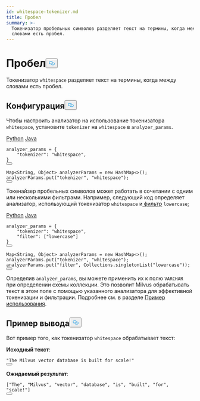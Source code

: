```yaml
---
id: whitespace-tokenizer.md
title: Пробел
summary: >-
  Токенизатор пробельных символов разделяет текст на термины, когда между
  словами есть пробел.
---
```

<h1 id="Whitespace" class="common-anchor-header">Пробел<button data-href="#Whitespace" class="anchor-icon" translate="no">
      <svg translate="no"
        aria-hidden="true"
        focusable="false"
        height="20"
        version="1.1"
        viewBox="0 0 16 16"
        width="16"
      >
        <path
          fill="#0092E4"
          fill-rule="evenodd"
          d="M4 9h1v1H4c-1.5 0-3-1.69-3-3.5S2.55 3 4 3h4c1.45 0 3 1.69 3 3.5 0 1.41-.91 2.72-2 3.25V8.59c.58-.45 1-1.27 1-2.09C10 5.22 8.98 4 8 4H4c-.98 0-2 1.22-2 2.5S3 9 4 9zm9-3h-1v1h1c1 0 2 1.22 2 2.5S13.98 12 13 12H9c-.98 0-2-1.22-2-2.5 0-.83.42-1.64 1-2.09V6.25c-1.09.53-2 1.84-2 3.25C6 11.31 7.55 13 9 13h4c1.45 0 3-1.69 3-3.5S14.5 6 13 6z"
        ></path>
      </svg>
    </button></h1><p>Токенизатор <code translate="no">whitespace</code> разделяет текст на термины, когда между словами есть пробел.</p>
<h2 id="Configuration" class="common-anchor-header">Конфигурация<button data-href="#Configuration" class="anchor-icon" translate="no">
      <svg translate="no"
        aria-hidden="true"
        focusable="false"
        height="20"
        version="1.1"
        viewBox="0 0 16 16"
        width="16"
      >
        <path
          fill="#0092E4"
          fill-rule="evenodd"
          d="M4 9h1v1H4c-1.5 0-3-1.69-3-3.5S2.55 3 4 3h4c1.45 0 3 1.69 3 3.5 0 1.41-.91 2.72-2 3.25V8.59c.58-.45 1-1.27 1-2.09C10 5.22 8.98 4 8 4H4c-.98 0-2 1.22-2 2.5S3 9 4 9zm9-3h-1v1h1c1 0 2 1.22 2 2.5S13.98 12 13 12H9c-.98 0-2-1.22-2-2.5 0-.83.42-1.64 1-2.09V6.25c-1.09.53-2 1.84-2 3.25C6 11.31 7.55 13 9 13h4c1.45 0 3-1.69 3-3.5S14.5 6 13 6z"
        ></path>
      </svg>
    </button></h2><p>Чтобы настроить анализатор на использование токенизатора <code translate="no">whitespace</code>, установите <code translate="no">tokenizer</code> на <code translate="no">whitespace</code> в <code translate="no">analyzer_params</code>.</p>
<div class="multipleCode">
   <a href="#python">Python</a> <a href="#java">Java</a></div>
<pre><code translate="no" class="language-python">analyzer_params = {
    <span class="hljs-string">&quot;tokenizer&quot;</span>: <span class="hljs-string">&quot;whitespace&quot;</span>,
}
<button class="copy-code-btn"></button></code></pre>
<pre><code translate="no" class="language-java"><span class="hljs-title class_">Map</span>&lt;<span class="hljs-title class_">String</span>, <span class="hljs-title class_">Object</span>&gt; analyzerParams = <span class="hljs-keyword">new</span> <span class="hljs-title class_">HashMap</span>&lt;&gt;();
analyzerParams.<span class="hljs-title function_">put</span>(<span class="hljs-string">&quot;tokenizer&quot;</span>, <span class="hljs-string">&quot;whitespace&quot;</span>);
<button class="copy-code-btn"></button></code></pre>
<p>Токенайзер пробельных символов может работать в сочетании с одним или несколькими фильтрами. Например, следующий код определяет анализатор, использующий токенизатор <code translate="no">whitespace</code> и<a href="/docs/ru/lowercase-filter.md"> фильтр</a> <code translate="no">lowercase</code><a href="/docs/ru/lowercase-filter.md">:</a></p>
<div class="multipleCode">
   <a href="#python">Python</a> <a href="#java">Java</a></div>
<pre><code translate="no" class="language-python">analyzer_params = {
    <span class="hljs-string">&quot;tokenizer&quot;</span>: <span class="hljs-string">&quot;whitespace&quot;</span>,
    <span class="hljs-string">&quot;filter&quot;</span>: [<span class="hljs-string">&quot;lowercase&quot;</span>]
}
<button class="copy-code-btn"></button></code></pre>
<pre><code translate="no" class="language-java"><span class="hljs-title class_">Map</span>&lt;<span class="hljs-title class_">String</span>, <span class="hljs-title class_">Object</span>&gt; analyzerParams = <span class="hljs-keyword">new</span> <span class="hljs-title class_">HashMap</span>&lt;&gt;();
analyzerParams.<span class="hljs-title function_">put</span>(<span class="hljs-string">&quot;tokenizer&quot;</span>, <span class="hljs-string">&quot;whitespace&quot;</span>);
analyzerParams.<span class="hljs-title function_">put</span>(<span class="hljs-string">&quot;filter&quot;</span>, <span class="hljs-title class_">Collections</span>.<span class="hljs-title function_">singletonList</span>(<span class="hljs-string">&quot;lowercase&quot;</span>));
<button class="copy-code-btn"></button></code></pre>
<p>Определив <code translate="no">analyzer_params</code>, вы можете применить их к полю <code translate="no">VARCHAR</code> при определении схемы коллекции. Это позволит Milvus обрабатывать текст в этом поле с помощью указанного анализатора для эффективной токенизации и фильтрации. Подробнее см. в разделе <a href="/docs/ru/analyzer-overview.md#null">Пример использования</a>.</p>
<h2 id="Example-output" class="common-anchor-header">Пример вывода<button data-href="#Example-output" class="anchor-icon" translate="no">
      <svg translate="no"
        aria-hidden="true"
        focusable="false"
        height="20"
        version="1.1"
        viewBox="0 0 16 16"
        width="16"
      >
        <path
          fill="#0092E4"
          fill-rule="evenodd"
          d="M4 9h1v1H4c-1.5 0-3-1.69-3-3.5S2.55 3 4 3h4c1.45 0 3 1.69 3 3.5 0 1.41-.91 2.72-2 3.25V8.59c.58-.45 1-1.27 1-2.09C10 5.22 8.98 4 8 4H4c-.98 0-2 1.22-2 2.5S3 9 4 9zm9-3h-1v1h1c1 0 2 1.22 2 2.5S13.98 12 13 12H9c-.98 0-2-1.22-2-2.5 0-.83.42-1.64 1-2.09V6.25c-1.09.53-2 1.84-2 3.25C6 11.31 7.55 13 9 13h4c1.45 0 3-1.69 3-3.5S14.5 6 13 6z"
        ></path>
      </svg>
    </button></h2><p>Вот пример того, как токенизатор <code translate="no">whitespace</code> обрабатывает текст:</p>
<p><strong>Исходный текст</strong>:</p>
<pre><code translate="no" class="language-python"><span class="hljs-string">&quot;The Milvus vector database is built for scale!&quot;</span>
<button class="copy-code-btn"></button></code></pre>
<p><strong>Ожидаемый результат</strong>:</p>
<pre><code translate="no" class="language-python">[<span class="hljs-string">&quot;The&quot;</span>, <span class="hljs-string">&quot;Milvus&quot;</span>, <span class="hljs-string">&quot;vector&quot;</span>, <span class="hljs-string">&quot;database&quot;</span>, <span class="hljs-string">&quot;is&quot;</span>, <span class="hljs-string">&quot;built&quot;</span>, <span class="hljs-string">&quot;for&quot;</span>, <span class="hljs-string">&quot;scale!&quot;</span>]
<button class="copy-code-btn"></button></code></pre>

